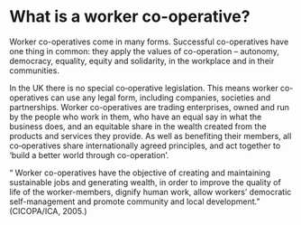# What is a worker co-operative?

Worker co-operatives come in many forms. Successful co-operatives have one thing in common: they apply
the values of co-operation – autonomy, democracy, equality, equity and solidarity, in the workplace and
in their communities.

In the UK there is no special co‑operative legislation. This means worker co-operatives can use any legal form, including companies, societies and partnerships. Worker co-operatives are trading enterprises, owned and run by the people who work in them, who have an equal say in what the business
does, and an equitable share in the wealth created from the products and services they provide. As well as benefiting their members, all co‑operatives share internationally agreed principles, and act together to ‘build a better world through co-operation’.

“ Worker co-operatives have the objective of creating and maintaining sustainable jobs and generating wealth, in order to improve the quality of life of the worker-members, dignify human work, allow workers’ democratic self-management and promote community and local development.” (CICOPA/ICA, 2005.)